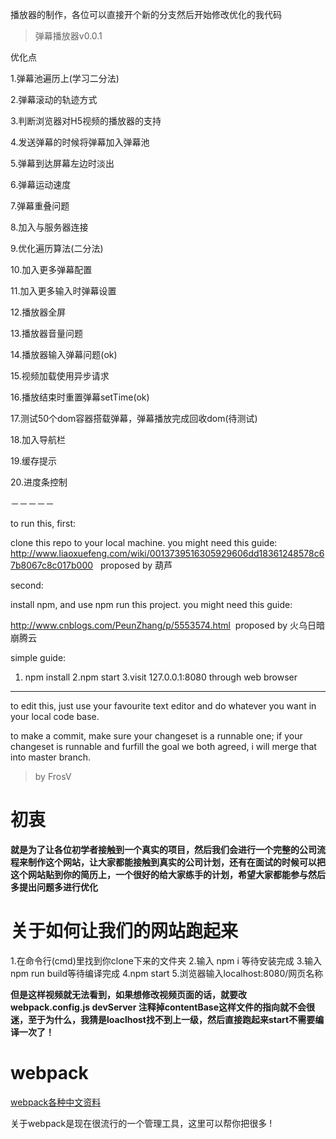 ﻿
播放器的制作，各位可以直接开个新的分支然后开始修改优化的我代码


> 弹幕播放器v0.0.1

优化点

1.弹幕池遍历上(学习二分法)

2.弹幕滚动的轨迹方式

3.判断浏览器对H5视频的播放器的支持

4.发送弹幕的时候将弹幕加入弹幕池

5.弹幕到达屏幕左边时淡出

6.弹幕运动速度

7.弹幕重叠问题

8.加入与服务器连接

9.优化遍历算法(二分法)

10.加入更多弹幕配置

11.加入更多输入时弹幕设置

12.播放器全屏

13.播放器音量问题

14.播放器输入弹幕问题(ok)

15.视频加载使用异步请求

16.播放结束时重置弹幕setTime(ok)

17.测试50个dom容器搭载弹幕，弹幕播放完成回收dom(待测试)

18.加入导航栏

19.缓存提示

20.进度条控制

 －－－－－

 to run this, first:

 clone this repo to your local machine. you might need this guide: http://www.liaoxuefeng.com/wiki/0013739516305929606dd18361248578c67b8067c8c017b000   proposed by 葫芦

 second:

 install npm, and use npm run this project. you might need this guide:

 http://www.cnblogs.com/PeunZhang/p/5553574.html  proposed by 火乌日暗崩腾云

 simple guide:

 1. npm install
 2.npm start
 3.visit 127.0.0.1:8080 through web browser

-------

 to edit this, just use your favourite text editor and do whatever you want in your local code base.


 to make a commit, make sure your changeset is a runnable one; if your changeset is runnable and furfill the goal we both agreed, i will merge that into master branch.


 > by FrosV

 # 初衷

 **就是为了让各位初学者接触到一个真实的项目，然后我们会进行一个完整的公司流程来制作这个网站，让大家都能接触到真实的公司计划，还有在面试的时候可以把这个网站贴到你的简历上，一个很好的给大家练手的计划，希望大家都能参与然后多提出问题多进行优化**

 # 关于如何让我们的网站跑起来


 1.在命令行(cmd)里找到你clone下来的文件夹
 2.输入 npm i 等待安装完成
 3.输入npm run build等待编译完成
 4.npm start
 5.浏览器输入localhost:8080/网页名称

**但是这样视频就无法看到，如果想修改视频页面的话，就要改webpack.config.js devServer 注释掉contentBase这样文件的指向就不会很迷，至于为什么，我猜是loaclhost找不到上一级，然后直接跑起来start不需要编译一次了！**



 # webpack

 [webpack各种中文资料](http://www.cnblogs.com/vajoy/p/4650467.html)

 关于webpack是现在很流行的一个管理工具，这里可以帮你把很多
 !
